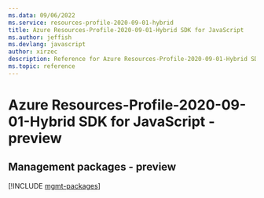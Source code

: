 ```yaml
---
ms.data: 09/06/2022
ms.service: resources-profile-2020-09-01-hybrid
title: Azure Resources-Profile-2020-09-01-Hybrid SDK for JavaScript
ms.author: jeffish
ms.devlang: javascript
author: xirzec
description: Reference for Azure Resources-Profile-2020-09-01-Hybrid SDK for JavaScript
ms.topic: reference
---
```

# Azure Resources-Profile-2020-09-01-Hybrid SDK for JavaScript - preview

## Management packages - preview
[!INCLUDE [mgmt-packages](resources-profile-2020-09-01-hybrid-mgmt-index.md)]
